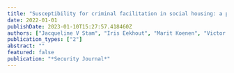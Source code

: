 ```yaml
---
title: "Susceptibility for criminal facilitation in social housing: a psychological perspective"
date: 2022-01-01
publishDate: 2023-01-10T15:27:57.418460Z
authors: ["Jacqueline V Stam", "Iris Eekhout", "Marit Koenen", "Victor L Kallen"]
publication_types: ["2"]
abstract: ""
featured: false
publication: "*Security Journal*"
---
```


